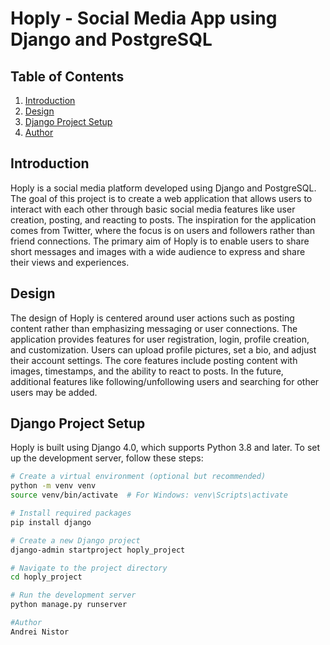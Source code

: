 # Hoply - Social Media App using Django and PostgreSQL

## Table of Contents

1. [Introduction](#introduction)
2. [Design](#design)
3. [Django Project Setup](#django-project-setup)
4. [Author](#author)

## Introduction

Hoply is a social media platform developed using Django and PostgreSQL. The goal of this project is to create a web application that allows users to interact with each other through basic social media features like user creation, posting, and reacting to posts. The inspiration for the application comes from Twitter, where the focus is on users and followers rather than friend connections. The primary aim of Hoply is to enable users to share short messages and images with a wide audience to express and share their views and experiences.

## Design

The design of Hoply is centered around user actions such as posting content rather than emphasizing messaging or user connections. The application provides features for user registration, login, profile creation, and customization. Users can upload profile pictures, set a bio, and adjust their account settings. The core features include posting content with images, timestamps, and the ability to react to posts. In the future, additional features like following/unfollowing users and searching for other users may be added.


## Django Project Setup

Hoply is built using Django 4.0, which supports Python 3.8 and later. To set up the development server, follow these steps:

```bash
# Create a virtual environment (optional but recommended)
python -m venv venv
source venv/bin/activate  # For Windows: venv\Scripts\activate

# Install required packages
pip install django

# Create a new Django project
django-admin startproject hoply_project

# Navigate to the project directory
cd hoply_project

# Run the development server
python manage.py runserver

#Author
Andrei Nistor